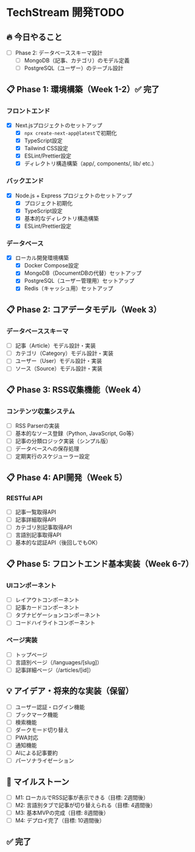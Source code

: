 # TechStream 開発TODO

## 🔥 今日やること
- [ ] Phase 2: データベーススキーマ設計
  - [ ] MongoDB（記事、カテゴリ）のモデル定義
  - [ ] PostgreSQL（ユーザー）のテーブル設計

## 📋 Phase 1: 環境構築（Week 1-2）✅ **完了**

### フロントエンド
- [x] Next.jsプロジェクトのセットアップ
  - [x] `npx create-next-app@latest`で初期化
  - [x] TypeScript設定
  - [x] Tailwind CSS設定
  - [x] ESLint/Prettier設定
  - [x] ディレクトリ構造構築（app/, components/, lib/ etc.）

### バックエンド
- [x] Node.js + Express プロジェクトのセットアップ
  - [x] プロジェクト初期化
  - [x] TypeScript設定
  - [x] 基本的なディレクトリ構造構築
  - [x] ESLint/Prettier設定

### データベース
- [x] ローカル開発環境構築
  - [x] Docker Compose設定
  - [x] MongoDB（DocumentDBの代替）セットアップ
  - [x] PostgreSQL（ユーザー管理用）セットアップ
  - [x] Redis（キャッシュ用）セットアップ

## 📋 Phase 2: コアデータモデル（Week 3）

### データベーススキーマ
- [ ] 記事（Article）モデル設計・実装
- [ ] カテゴリ（Category）モデル設計・実装
- [ ] ユーザー（User）モデル設計・実装
- [ ] ソース（Source）モデル設計・実装

## 📋 Phase 3: RSS収集機能（Week 4）

### コンテンツ収集システム
- [ ] RSS Parserの実装
- [ ] 基本的なソース登録（Python, JavaScript, Go等）
- [ ] 記事の分類ロジック実装（シンプル版）
- [ ] データベースへの保存処理
- [ ] 定期実行のスケジューラー設定

## 📋 Phase 4: API開発（Week 5）

### RESTful API
- [ ] 記事一覧取得API
- [ ] 記事詳細取得API
- [ ] カテゴリ別記事取得API
- [ ] 言語別記事取得API
- [ ] 基本的な認証API（後回しでもOK）

## 📋 Phase 5: フロントエンド基本実装（Week 6-7）

### UIコンポーネント
- [ ] レイアウトコンポーネント
- [ ] 記事カードコンポーネント
- [ ] タブナビゲーションコンポーネント
- [ ] コードハイライトコンポーネント

### ページ実装
- [ ] トップページ
- [ ] 言語別ページ（/languages/[slug]）
- [ ] 記事詳細ページ（/articles/[id]）

## 💡 アイデア・将来的な実装（保留）
- [ ] ユーザー認証・ログイン機能
- [ ] ブックマーク機能
- [ ] 検索機能
- [ ] ダークモード切り替え
- [ ] PWA対応
- [ ] 通知機能
- [ ] AIによる記事要約
- [ ] パーソナライゼーション

## 🎯 マイルストーン
- [ ] M1: ローカルでRSS記事が表示できる（目標: 2週間後）
- [ ] M2: 言語別タブで記事が切り替えられる（目標: 4週間後）
- [ ] M3: 基本MVPの完成（目標: 8週間後）
- [ ] M4: デプロイ完了（目標: 10週間後）

## ✅ 完了
<!-- 完了したタスクをここに移動 -->
